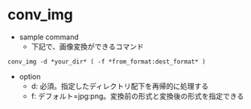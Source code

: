 # conv_img

* sample command
  * 下記で、画像変換ができるコマンド
```
conv_img -d *your_dir* ( -f *from_format:dest_format* )
```
* option
  * d: 必須。指定したディレクトリ配下を再帰的に処理する
  * f: デフォルト=jpg:png。変換前の形式と変換後の形式を指定できる
